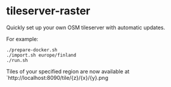 # tileserver-raster

Quickly set up your own OSM tileserver with automatic updates.

For example:
```
./prepare-docker.sh
./import.sh europe/finland
./run.sh
```
Tiles of your specified region are now available at `http://localhost:8090/tile/{z}/{x}/{y}.png
